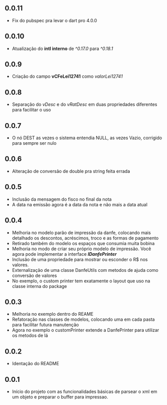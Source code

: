 ## 0.0.11
* Fix do pubspec pra levar o dart pro 4.0.0

## 0.0.10
* Atualização do **intl interno** de   *^0.17.0* para *^0.18.1*

## 0.0.9
* Criação do campo **vCFeLei12741** como *valorLei12741*

## 0.0.8
* Separação do *vDesc* e do *vRatDesc* em duas propriedades diferentes para facilitar o uso

## 0.0.7
* O nó DEST as vezes o sistema entendia NULL, as vezes Vazio, corrigido para sempre ser nulo


## 0.0.6
* Alteração de conversão de double pra string feita errada


## 0.0.5
* Inclusão da mensagem do fisco no final da nota
* A data na emissão agora é a data da nota e não mais a data atual

## 0.0.4
* Melhoria no modelo parão de impressão da danfe, colocando mais detalhado os descontos, acréscimos, troco e as formas de pagamento
* Retirado também do modelo os espaços que consumia muita bobina
* Melhoria no modo de criar seu próprio modelo de impressão. Você agora pode implementar a interface ***IDanfePrinter*** 
* Inclusão de uma propriedade para mostrar ou esconder o R$ nos valores.
* Externalização de uma classe DanfeUtils com metodos de ajuda como conversão de valores
* No exemplo, o custom printer tem exatamente o layout que uso na classe interna do package


## 0.0.3
* Melhoria no exemplo dentro do REAME
* Refatoração nas classes de modelos, colocando uma em cada pasta para facilitar futura manutenção
* Agora no exemplo o customPrinter extende a DanfePrinter para utilizar os metodos de lá

## 0.0.2
* Identação do README


## 0.0.1
* Início do projeto com as funcionalidades básicas de parsear o xml em um objeto e preparar o buffer para impressao.
